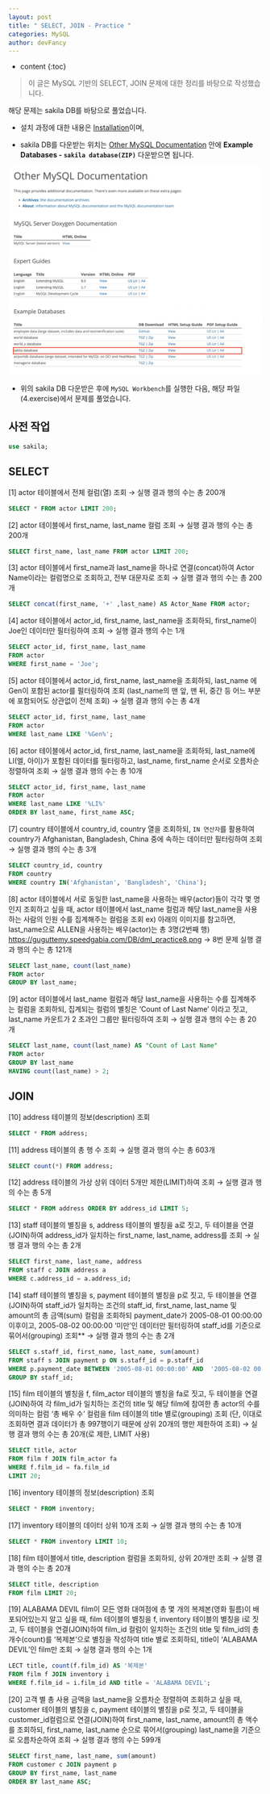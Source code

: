 ```yaml
---
layout: post
title: " SELECT, JOIN - Practice "
categories: MySQL
author: devFancy
---
```

* content
{:toc}

> 이 글은 MySQL 기반의 SELECT, JOIN 문제에 대한 정리를 바탕으로 작성했습니다.

해당 문제는 sakila DB를 바탕으로 풀었습니다.

* 설치 과정에 대한 내용은 [Installation](https://dev.mysql.com/doc/sakila/en/sakila-installation.html)이며,

* sakila DB를 다운받는 위치는 [Other MySQL Documentation](https://dev.mysql.com/doc/index-other.html) 안에 **Example Databases - `sakila database(ZIP)`** 다운받으면 됩니다.

![](/assets/img/mysql/2023-06-08-MySQL-Practice-1.png)

* 위의 sakila DB 다운받은 후에 `MySQL Workbench`를 실행한 다음, 해당 파일(4.exercise)에서 문제를 풀었습니다.

## 사전 작업

```sql
use sakila;
```

## SELECT

[1] actor 테이블에서 전체 컬럼(열) 조회
   → 실행 결과 행의 수는 총 200개

```sql
SELECT * FROM actor LIMIT 200;
```

[2] actor 테이블에서 first_name, last_name 컬럼 조회
   → 실행 결과 행의 수는 총 200개

```sql
SELECT first_name, last_name FROM actor LIMIT 200;
```

[3] actor 테이블에서 first_name과 last_name을 하나로 연결(concat)하여 Actor Name이라는 컬럼명으로 조회하고, 전부 대문자로 조회
   → 실행 결과 행의 수는 총 200개

```sql
SELECT concat(first_name, '+' ,last_name) AS Actor_Name FROM actor;
```

[4] actor 테이블에서 actor_id, first_name, last_name을 조회하되, first_name이 Joe인 데이터만 필터링하여 조회
   → 실행 결과 행의 수는 1개

```sql
SELECT actor_id, first_name, last_name
FROM actor
WHERE first_name = 'Joe';
```

[5] actor 테이블에서 actor_id, first_name, last_name을 조회하되, last_name 에 Gen이 포함된 actor를 필터링하여 조회
  (last_name의 맨 앞, 맨 뒤, 중간 등 어느 부분에 포함되어도 상관없이 전체 조회)
   → 실행 결과 행의 수는 총 4개

```sql
SELECT actor_id, first_name, last_name
FROM actor
WHERE last_name LIKE '%Gen%';
```

[6] actor 테이블에서 actor_id, first_name, last_name을 조회하되, last_name에 LI(엘, 아이)가 포함된 데이터를 필터링하고, last_name, first_name 순서로 오름차순 정렬하여 조회
  → 실행 결과 행의 수는 총 10개

```sql
SELECT actor_id, first_name, last_name
FROM actor
WHERE last_name LIKE '%LI%'
ORDER BY last_name, first_name ASC;
```

[7] country 테이블에서 country_id, country 열을 조회하되, `IN 연산자`를 활용하여 country가 Afghanistan, Bangladesh, China 중에 속하는 데이터만 필터링하여 조회
   → 실행 결과 행의 수는 총 3개

```sql
SELECT country_id, country
FROM country
WHERE country IN('Afghanistan', 'Bangladesh', 'China');
```

[8] actor 테이블에서 서로 동일한 last_name을 사용하는 배우(actor)들이 각각 몇 명인지 조회하고 싶을 때,
   actor 테이블에서 last_name 컬럼과 해당 last_name을 사용하는 사람의 인원 수를 집계해주는 컬럼을 조회
   ex) 아래의 이미지를 참고하면, last_name으로 ALLEN을 사용하는 배우(actor)는 총 3명(2번째 행)
    https://guguttemy.speedgabia.com/DB/dml_practice8.png
   → 8번 문제 실행 결과 행의 수는 총 121개

```sql
SELECT last_name, count(last_name)
FROM actor
GROUP BY last_name;
```

[9] actor 테이블에서 last_name 컬럼과 해당 last_name을 사용하는 수를 집계해주는 컬럼을 조회하되, 집계되는 컬럼의 별칭은 ‘Count of Last Name’ 이라고 짓고, last_name 카운트가 2 초과인 그룹만 필터링하여 조회
  → 실행 결과 행의 수는 총 20개

```sql
SELECT last_name, count(last_name) AS "Count of Last Name"
FROM actor
GROUP BY last_name
HAVING count(last_name) > 2;
```

## JOIN

[10] address 테이블의 정보(description) 조회

```sql
SELECT * FROM address;
```

[11] address 테이블의 총 행 수 조회
    → 실행 결과 행의 수는 총 603개

```sql
SELECT count(*) FROM address;
```

[12] address 테이블의 가상 상위 데이터 5개만 제한(LIMIT)하여 조회
    → 실행 결과 행의 수는 총 5개

```sql
SELECT * FROM address ORDER BY address_id LIMIT 5;
```

[13] staff 테이블의 별칭을 s, address 테이블의 별칭을 a로 짓고, 두 테이블을 연결(JOIN)하여 address_id가 일치하는 first_name, last_name, address를 조회
    → 실행 결과 행의 수는 총 2개

```sql
SELECT first_name, last_name, address
FROM staff c JOIN address a
WHERE c.address_id = a.address_id;
```

[14] staff 테이블의 별칭을 s, payment 테이블의 별칭을 p로 짓고, 두 테이블을 연결(JOIN)하여 staff_id가 일치하는 조건의 staff_id, first_name, last_name 및 amount의 총 금액(sum) 컬럼을 조회하되
    payment_date가 2005-08-01 00:00:00 이후이고, 2005-08-02 00:00:00 ‘미만’인 데이터만 필터링하여 staff_id를 기준으로 묶어서(grouping) 조회**
    → 실행 결과 행의 수는 총 2개

```sql
SELECT s.staff_id, first_name, last_name, sum(amount)
FROM staff s JOIN payment p ON s.staff_id = p.staff_id
WHERE p.payment_date BETWEEN '2005-08-01 00:00:00' AND  '2005-08-02 00:00:00'
GROUP BY staff_id;
```

[15] film 테이블의 별칭을 f, film_actor 테이블의 별칭을 fa로 짓고, 두 테이블을 연결(JOIN)하여 각 film_id가 일치하는 조건의 title 및 해당 film에 참여한 총 actor의 수를 의미하는 컬럼 ‘총 배우 수’ 컬럼을 film 테이블의 title 별로(grouping) 조회
    (단, 이대로 조회하면 결과 데이터가 총 997행이기 때문에 상위 20개의 행만 제한하여 조회)
    → 실행 결과 행의 수는 총 20개(로 제한, LIMIT 사용)

```sql
SELECT title, actor
FROM film f JOIN film_actor fa
WHERE f.film_id = fa.film_id
LIMIT 20;
```

[16] inventory 테이블의 정보(description) 조회

```sql
SELECT * FROM inventory;
```

[17] inventory 테이블의 데이터 상위 10개 조회
    → 실행 결과 행의 수는 총 10개

```sql
SELECT * FROM inventory LIMIT 10;
```

[18] film 테이블에서 title, description 컬럼을 조회하되, 상위 20개만 조회
  → 실행 결과 행의 수는 총 20개

```sql
SELECT title, description
FROM film LIMIT 20;
```

[19] ALABAMA DEVIL film이 모든 영화 대여점에 총 몇 개의 복제본(영화 필름)이 배포되어있는지 알고 싶을 때,
  film 테이블의 별칭을 f, inventory 테이블의 별칭을 i로 짓고,
  두 테이블을 연결(JOIN)하여 film_id 컬럼이 일치하는 조건의 title 및
  film_id의 총 개수(count)를 ‘복제본’으로 별칭을 작성하여 title 별로 조회하되,
  title이 ‘ALABAMA DEVIL’인 film만 조회
  → 실행 결과 행의 수는 1개

```sql
LECT title, count(f.film_id) AS '복제본'
FROM film f JOIN inventory i
WHERE f.film_id = i.film_id AND title = 'ALABAMA DEVIL';
```

[20] 고객 별 총 사용 금액을 last_name을 오름차순 정렬하여 조회하고 싶을 때,
  customer 테이블의 별칭을 c, payment 테이블의 별칭을 p로 짓고,
  두 테이블을 customer_id컬럼으로 연결(JOIN)하여 first_name, last_name, amount의 총 액수를 조회하되,
  first_name, last_name 순으로 묶어서(grouping) last_name을 기준으로 오름차순하여 조회
  → 실행 결과 행의 수는 599개

```sql
SELECT first_name, last_name, sum(amount)
FROM customer c JOIN payment p
GROUP BY first_name, last_name
ORDER BY last_name ASC;
```